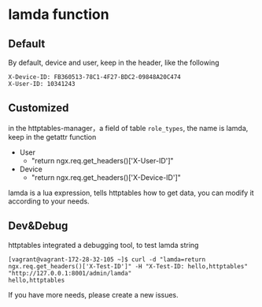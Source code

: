 # lamda function

## Default

By default, device and user, keep in the header, like the following

```
X-Device-ID: FB360513-78C1-4F27-BDC2-09848A20C474
X-User-ID: 10341243
```

## Customized

in the httptables-manager，a field of table `role_types`, the name is lamda, keep in the getattr function

* User
  * "return ngx.req.get_headers()['X-User-ID']"
* Device
  * "return ngx.req.get_headers()['X-Device-ID']"


lamda is a lua expression, tells httptables how to get data, you can modify it according to your needs.

## Dev&Debug

httptables integrated a debugging tool, to test lamda string

```
[vagrant@vagrant-172-28-32-105 ~]$ curl -d "lamda=return ngx.req.get_headers()['X-Test-ID']" -H "X-Test-ID: hello,httptables" "http://127.0.0.1:8001/admin/lamda"
hello,httptables
```

If you have more needs, please create a new issues.

